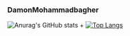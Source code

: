 ### DamonMohammadbagher

![Anurag's GitHub stats](https://github-readme-stats.vercel.app/api?username=damonmohammadbagher&show_icons=true&theme=dark&hide=prs,issues) + [![Top Langs](https://github-readme-stats.vercel.app/api/top-langs/?username=damonmohammadbagher&layout=compact&theme=dark&hide=javascript,css,html)](https://github.com/damonmohammadbagher/github-readme-stats)



<!--
**DamonMohammadbagher/DamonMohammadbagher** is a ✨ _special_ ✨ repository because its `README.md` (this file) appears on your GitHub profile.

Here are some ideas to get you started:

- 🔭 I’m currently working on ...
- 🌱 I’m currently learning ...
- 👯 I’m looking to collaborate on ...
- 🤔 I’m looking for help with ...
- 💬 Ask me about ...
- 📫 How to reach me: ...
- 😄 Pronouns: ...
- ⚡ Fun fact: ...
-->
